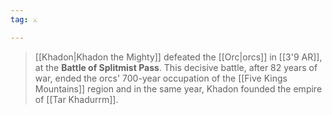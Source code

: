 ```yaml
---
tag: ⚔️

---
```

> [[Khadon|Khadon the Mighty]] defeated the [[Orc|orcs]] in [[3'9 AR]], at the **Battle of Splitmist Pass**. This decisive battle, after 82 years of war, ended the orcs' 700-year occupation of the [[Five Kings Mountains]] region and in the same year, Khadon founded the empire of [[Tar Khadurrm]].







